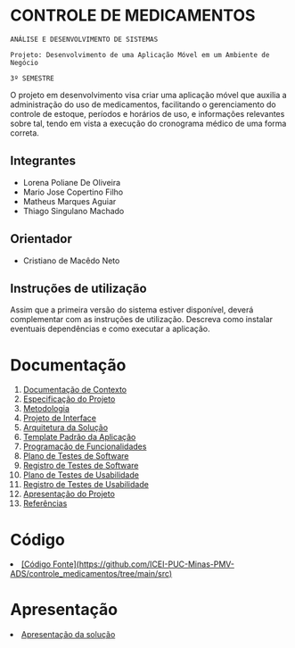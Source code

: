 # CONTROLE DE MEDICAMENTOS

`ANÁLISE E DESENVOLVIMENTO DE SISTEMAS`

`Projeto: Desenvolvimento de uma Aplicação Móvel em um Ambiente de Negócio`

`3º SEMESTRE`


O projeto em desenvolvimento visa criar uma aplicação móvel que auxilia a administração do uso de medicamentos, facilitando o gerenciamento do controle de estoque, períodos e horários de uso, e informações relevantes sobre tal, tendo em vista a execução do cronograma médico de uma forma correta.
## Integrantes

* Lorena Poliane De Oliveira
* Mario Jose Copertino Filho
* Matheus Marques Aguiar
* Thiago Singulano Machado

## Orientador

* Cristiano de Macêdo Neto

## Instruções de utilização

Assim que a primeira versão do sistema estiver disponível, deverá complementar com as instruções de utilização. Descreva como instalar eventuais dependências e como executar a aplicação.

# Documentação

<ol>
<li><a href="docs/01-Documentação de Contexto.md"> Documentação de Contexto</a></li>
<li><a href="docs/02-Especificação do Projeto.md"> Especificação do Projeto</a></li>
<li><a href="docs/03-Metodologia.md"> Metodologia</a></li>
<li><a href="docs/04-Projeto de Interface.md"> Projeto de Interface</a></li>
<li><a href="docs/05-Arquitetura da Solução.md"> Arquitetura da Solução</a></li>
<li><a href="docs/06-Template Padrão da Aplicação.md"> Template Padrão da Aplicação</a></li>
<li><a href="docs/07-Programação de Funcionalidades.md"> Programação de Funcionalidades</a></li>
<li><a href="docs/08-Plano de Testes de Software.md"> Plano de Testes de Software</a></li>
<li><a href="docs/09-Registro de Testes de Software.md"> Registro de Testes de Software</a></li>
<li><a href="docs/10-Plano de Testes de Usabilidade.md"> Plano de Testes de Usabilidade</a></li>
<li><a href="docs/11-Registro de Testes de Usabilidade.md"> Registro de Testes de Usabilidade</a></li>
<li><a href="docs/12-Apresentação do Projeto.md"> Apresentação do Projeto</a></li>
<li><a href="docs/13-Referências.md"> Referências</a></li>
</ol>

# Código

<li><a href="src/README.md"> [Código Fonte](https://github.com/ICEI-PUC-Minas-PMV-ADS/controle_medicamentos/tree/main/src)</a></li>

# Apresentação

<li><a href="presentation/README.md"> Apresentação da solução</a></li>
